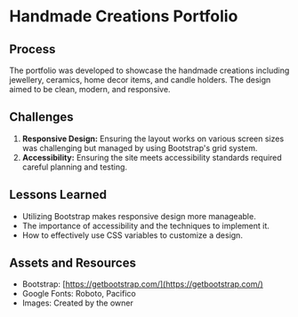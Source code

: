# Handmade Creations Portfolio

## Process
The portfolio was developed to showcase the handmade creations including jewellery, ceramics, home decor items, and candle holders. The design aimed to be clean, modern, and responsive.

## Challenges
1. **Responsive Design:** Ensuring the layout works on various screen sizes was challenging but managed by using Bootstrap's grid system.
2. **Accessibility:** Ensuring the site meets accessibility standards required careful planning and testing.

## Lessons Learned
- Utilizing Bootstrap makes responsive design more manageable.
- The importance of accessibility and the techniques to implement it.
- How to effectively use CSS variables to customize a design.

## Assets and Resources
- Bootstrap: [https://getbootstrap.com/](https://getbootstrap.com/)
- Google Fonts: Roboto, Pacifico
- Images: Created by the owner

